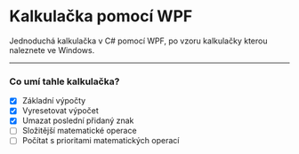 # Kalkulačka pomocí WPF
Jednoduchá kalkulačka v C# pomocí WPF, po vzoru kalkulačky kterou naleznete ve Windows.

---

### Co umí tahle kalkulačka?

- [x] Základní výpočty
- [x] Vyresetovat výpočet
- [x] Umazat poslední přidaný znak
- [ ] Složitější matematické operace
- [ ] Počítat s prioritami matematických operací